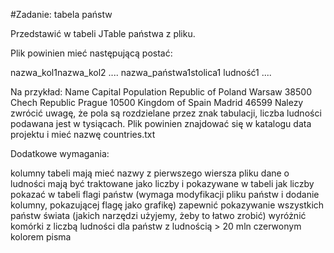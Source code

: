 #Zadanie: tabela państw

Przedstawić w tabeli JTable państwa z pliku.

Plik powinien mieć następującą postać:

nazwa_kol1<TAB>nazwa_kol2<TAB> ....
nazwa_państwa1<TAB>stolica1<TAB> ludność1 ....

Na przykład:
Name    Capital    Population
Republic of Poland    Warsaw    38500
Chech Republic    Prague    10500 
Kingdom of Spain    Madrid    46599
Nalezy zwrócić uwagę, że pola są rozdzielane przez znak tabulacji, liczba ludności podawana jest w tysiącach. Plik powinien znajdować się w katalogu data projektu i mieć nazwę countries.txt

Dodatkowe wymagania:

kolumny tabeli mają mieć nazwy z pierwszego wiersza pliku
dane o ludności mają być traktowane jako liczby
i pokazywane w tabeli jak liczby
pokazać w tabeli flagi państw (wymaga modyfikacji pliku państw i dodanie kolumny, pokazującej flagę jako grafikę)
zapewnić pokazywanie wszystkich państw świata (jakich narzędzi użyjemy, żeby to łatwo zrobić)
wyróżnić komórki z liczbą ludności dla państw z ludnością > 20 mln czerwonym kolorem pisma
